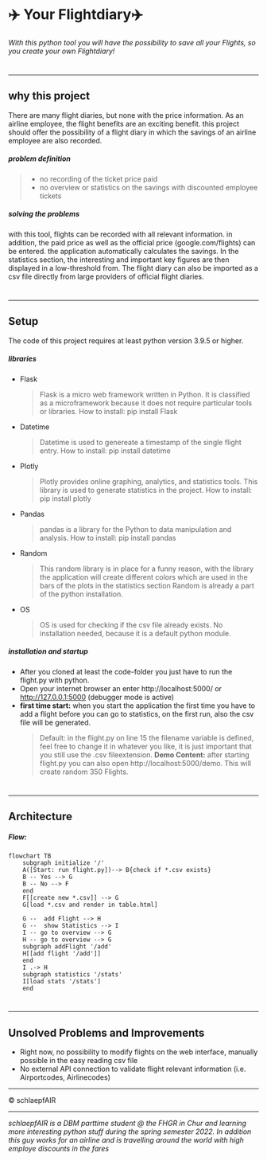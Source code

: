 # ✈️ Your Flightdiary✈️
###### With this python tool you will have the possibility to save all your Flights, so you create your own Flightdiary!
#
***
## why this project 
There are many flight diaries, but none with the price information. As an airline employee, the flight benefits are an exciting benefit. this project should offer the possibility of a flight diary in which the savings of an airline employee are also recorded.

##### problem definition
> - no recording of the ticket price paid
> - no overview or statistics on the savings with discounted employee tickets

##### solving the problems
with this tool, flights can be recorded with all relevant information. in addition, the paid price as well as the official price (google.com/flights) can be entered. the application automatically calculates the savings. In the statistics section, the interesting and important key figures are then displayed in a low-threshold from. The flight diary can also be imported as a csv file directly from large providers of official flight diaries.
#
***
## Setup 
The code of this project requires at least python version 3.9.5 or higher.
##### libraries

* Flask
    > Flask is a micro web framework written in Python. It is classified as a microframework because it does not require particular tools or libraries.
    How to install: pip install Flask
* Datetime
    > Datetime is used to genereate a timestamp of the single flight entry.
    How to install: pip install datetime
* Plotly
    > Plotly provides online graphing, analytics, and statistics tools. This library is used to generate statistics in the project. 
    How to install: pip install plotly
* Pandas
    > pandas is a library for the Python to data manipulation and analysis.
    How to install: pip install pandas
* Random
    > This random library is in place for a funny reason, with the library the application will create different colors which are used in the bars of the plots in the statistics section
    Random is already a part of the python installation. 
* OS
    > OS is used for checking if the csv file already exists. 
    > No installation needed, because it is a default python module. 

##### installation and startup 
- After you cloned at least the code-folder you just have to run the flight.py with python. 
- Open your internet browser an enter http://localhost:5000/ or http://127.0.0.1:5000 (debugger mode is active)
- **first time start:** when you start the application the first time you have to add a flight before you can go to statistics, on the first run, also the csv file will be generated. 
    > Default: in the flight.py on line 15 the filename variable is defined, feel free to change it in whatever you like, it is just important that you still use the .csv fileextension.
    > **Demo Content:** after starting flight.py you can also open http://localhost:5000/demo. This will create random 350 Flights.
#
***
## Architecture
##### _Flow_: 

```mermaid
flowchart TB
    subgraph initialize '/'
    A([Start: run flight.py])--> B{check if *.csv exists}
    B -- Yes --> G
    B -- No --> F
    end
    F[[create new *.csv]] --> G
    G[load *.csv and render in table.html]

    G --  add Flight --> H
    G --  show Statistics --> I
    I -- go to overview --> G
    H -- go to overview --> G
    subgraph addFlight '/add' 
    H[[add flight '/add']]
    end
    I .-> H
    subgraph statistics '/stats'
    I[load stats '/stats']
    end
```
#
***
## Unsolved Problems and Improvements
- Right now, no possibility to modify flights on the web interface, manually possible in the easy reading csv file
- No external API connection to validate flight relevant information (i.e. Airportcodes, Airlinecodes)

***

© schlaepfAIR 
***
_schlaepfAIR is a DBM parttime student @ the FHGR in Chur and learning more interesting python stuff during the spring semester 2022. In addition this guy works for an airline and is travelling around the world with high employe discounts in the fares_
